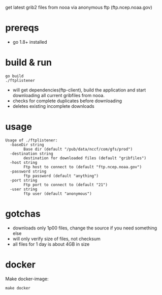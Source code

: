 get latest grib2 files from nooa via anonymous ftp (ftp.ncep.noaa.gov)

# prereqs

* go 1.8+ installed

# build & run


    go build
    ./ftplistener
    

* will get dependencies(ftp-client), build the application and start downloading all current gribfiles from nooa. 
* checks for complete duplicates before downloading
* deletes existing incomplete downloads

# usage
    Usage of ./ftplistener:
      -baseDir string
        	Base dir (default "/pub/data/nccf/com/gfs/prod")
      -destination string
        	destination for downloaded files (default "gribfiles")
      -host string
        	Ftp host to connect to (default "ftp.ncep.noaa.gov")
      -password string
        	ftp password (default "anything")
      -port string
        	Ftp port to connect to (default "21")
      -user string
        	ftp user (default "anonymous")


# gotchas

* downloads only 1p00 files, change the source if you need something else
* will only verify size of files, not checksum
* all files for 1 day is about 4GB in size

# docker

Make docker-image:

    make docker
    
